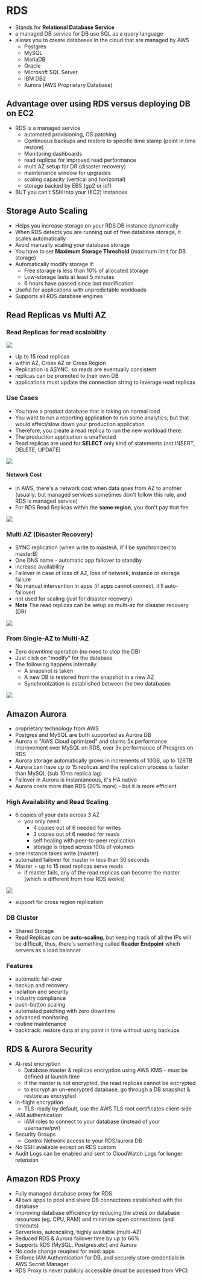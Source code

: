 # RDS

* Stands for **Relational Database Service**
* a managed DB service for DB use SQL as a query language
* allows you to create databases in the cloud that are managed by AWS
    * Postgres
    * MySQL
    * MariaDB
    * Oracle
    * Microsoft SQL Server
    * IBM DB2
    * Aurora (AWS Proprietary Database)

## Advantage over using RDS versus deploying DB on EC2

* RDS is a managed service
    * automated provisioning, OS patching
    * Continuous backups and restore to specific time stamp (point in time restore)
    * Monitoring dashboards
    * read replicas for improved read performance
    * multi AZ setup for DR (disaster recovery) 
    * maintenance window for upgrades
    * scaling capacity (vertical and horizontal)
    * storage backed by EBS (gp2 or io1)
* BUT you can't SSH into your (EC2) instances

## Storage Auto Scaling

* Helps you increase storage on your RDS DB instance dynamically
* When RDS detects you are running out of free database storage, it scales automatically
* Avoid manually scaling your database storage
* You have to set **Maximum Storage Threshold** (maximum limit for DB storage)
* Automatically modify storage if:
    * Free storage is less than 10% of allocated storage
    * Low-storage lasts at least 5 minutes
    * 6 hours have passed since last modification
* Useful for applications with unpredictable workloads
* Supports all RDS database engines

## Read Replicas vs Multi AZ

### Read Replicas for read scalability

<img src="./img/9_rds_aurora_elasticache/1.png"/>

* Up to 15 read replicas
* within AZ, Cross AZ or Cross Region
* Replication is ASYNC, so reads are eventually consistent
* replicas can be promoted to their own DB
* applications must update the connection string to leverage read replicas

### Use Cases
* You have a product database that is taking on normal load
* You want to run a reporting application to run some analytics; but that would affect/slow down your production application
* Therefore, you create a read replica to run the new workload there.
* The production application is unaffected
* Read replicas are used for **SELECT** only kind of statements (not INSERT, DELETE, UPDATE)

<img src="./img/9_rds_aurora_elasticache/2.png"/>

#### Network Cost
* In AWS, there's a network cost when data goes from AZ to another (usually; but managed services sometimes don't follow this rule, and RDS is managed service)
* For RDS Read Replicas within the **same region**, you don't pay that fee

<img src="./img/9_rds_aurora_elasticache/3.png"/>

### Multi AZ (Disaster Recovery)
* SYNC replication (when write to masterA, it'll be synchronized to masterB)
* One DNS name - automatic app failover to standby 
* increase availability
* Failover in case of loss of AZ, loss of network, instance or storage failure
* No manual intervention in apps (if apps cannot connect, it'll auto-failover)
* not used for scaling (just for disaster recovery)
* **Note** The read replicas can be setup as multi-az for disaster recovery (DR)

<img src="./img/9_rds_aurora_elasticache/4.png"/>

### From Single-AZ to Multi-AZ

* Zero downtime operation (no need to stop the DB)
* Just click on "modify" for the database
* The following happens internally:
    * A snapshot is taken
    * A new DB is restored from the snapshot in a new AZ
    * Synchronization is established between the two databases

<img src="./img/9_rds_aurora_elasticache/5.png"/>

## Amazon Aurora

* proprietary technology from AWS
* Postgres and MySQL are both supported as Aurora DB
* Aurora is "AWS Cloud optimized" and claims 5x performance improvement over MySQL on RDS, over 3x performance of Presgres on RDS
* Aurora storage automatically grows in increments of 10GB, up to 128TB
* Aurora can have up to 15 replicas and the replication process is faster than MySQL (sub 10ms replica lag)
* Failover in Aurora is instantaneous, it's HA native
* Aurora costs more than RDS (20% more) - but it is more efficient

### High Availability and Read Scaling
* 6 copies of your data across 3 AZ
    * you only need:
        * 4 copies out of 6 needed for writes
        * 3 copies out of 6 needed for reads
        * self healing with peer-to-peer replication
        * storage is triped across 100s of volumes
* one instance takes write (master)
* automated failover for master in less than 30 seconds
* Master + up to 15 read replicas serve reads
    * if master fails, any of the read replicas can become the master (which is different from how RDS works)

<img src="./img/9_rds_aurora_elasticache/6.png"/>

* support for cross region replication

### DB Cluster
* Shared Storage
* Read Replicas can be **auto-scaling**, but keeping track of all the IPs will be difficult, thus, there's something called **Reader Endpoint** which servers as a load balancer

### Features
* automatic fail-over
* backup and recovery
* isolation and security
* industry compliance
* push-button scaling
* automated patching with zero downtime
* advanced monitoring
* routine maintenance
* backtrack: restore data at any point in time without using backups

## RDS & Aurora Security

* At-rest encryption
    * Database master & replicas encryption using AWS KMS - must be defined at launch time
    * if the master is not encrypted, the read replicas cannot be encrypted
    * to encrypt an un-encrypted database, go through a DB snapshot & restore as encrypted
* In-flight encryption
    * TLS-ready by default, use the AWS TLS root certificates client-side
* IAM authentication
    * IAM roles to connect to your database (instead of your username/pw)
* Security Groups
    * Control Network access to your RDS/aurora DB
* No SSH available except on RDS custom
* Audit Logs can be enabled and sent to CloudWatch Logs for longer retension

## Amazon RDS Proxy
* Fully managed database proxy for RDS
* Allows apps to pool and share DB connections established with the database
* Improving database efficiency by reducing the stress on database resources (eg. CPU, RAM) and minimize open connections (and timeouts)
* Serverless, autoscaling, highly available (multi-AZ)
* Reduced RDS & Aurora failover time by up to 66%
* Supports RDS (MySQL, Postgres.etc) and Aurora
* No code change reuqired for most apps
* Enforce IAM Authentication for DB, and securely store credentials in AWS Secret Manager
* RDS Proxy is never publicly accessible (must be accessed from VPC)

